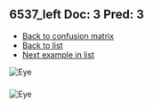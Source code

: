 ## 6537_left Doc: 3 Pred: 3
- [Back to confusion matrix](https://github.com/juliandewit/kaggle_retinopathy/blob/master/matrix.md)
- [Back to list](https://github.com/juliandewit/kaggle_retinopathy/blob/master/lists/33/list.md)
- [Next example in list](https://github.com/juliandewit/kaggle_retinopathy/blob/master/lists/33/66/6687_left.md)

![Eye](https://retinopaty.blob.core.windows.net/size1024/6537_left_3.jpeg)

### 

![Eye]()
